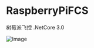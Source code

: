# RaspberryPiFCS
树莓派飞控 .NetCore 3.0

![Image](http://github.com/ningjx/RaspberryPiFMS/raw/master/RaspberryPiFCS/Resources/fcs.png)
